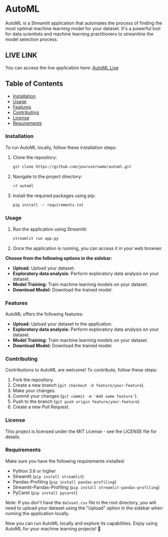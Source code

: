 # AutoML

AutoML is a Streamlit application that automates the process of finding the most optimal machine learning model for your dataset. It's a powerful tool for data scientists and machine learning practitioners to streamline the model selection process.

## LIVE LINK

You can access the live application here: [AutoML Live](https://automateml.streamlit.app)

## Table of Contents

- [Installation](#installation)
- [Usage](#usage)
- [Features](#features)
- [Contributing](#contributing)
- [License](#license)
- [Requirements](#Requirements)

### Installation

To run AutoML locally, follow these installation steps:

1. Clone the repository:

   ```bash
   git clone https://github.com/yourusername/automl.git
   ```

2. Navigate to the project directory:

   ```bash
   cd automl
   ```

3. Install the required packages using pip:

   ```bash
   pip install -r requirements.txt
   ```

### Usage

1. Run the application using Streamlit:

   ```bash
   streamlit run app.py
   ```

2. Once the application is running, you can access it in your web browser.

**Choose from the following options in the sidebar:**

- **Upload:** Upload your dataset.
- **Exploratory data analysis:** Perform exploratory data analysis on your dataset.
- **Model Training:** Train machine learning models on your dataset.
- **Download Model:** Download the trained model.

### Features

AutoML offers the following features:

- **Upload:** Upload your dataset to the application.
- **Exploratory data analysis:** Perform exploratory data analysis on your dataset.
- **Model Training:** Train machine learning models on your dataset.
- **Download Model:** Download the trained model.

### Contributing

Contributions to AutoML are welcome! To contribute, follow these steps:

1. Fork the repository.
2. Create a new branch (`git checkout -b feature/your-feature`).
3. Make your changes.
4. Commit your changes (`git commit -m 'Add some feature'`).
5. Push to the branch (`git push origin feature/your-feature`).
6. Create a new Pull Request.

### License

This project is licensed under the MIT License - see the LICENSE file for details.

### Requirements

Make sure you have the following requirements installed:

- Python 3.6 or higher
- Streamlit (`pip install streamlit`)
- Pandas-Profiling (`pip install pandas-profiling`)
- Streamlit-Pandas-Profiling (`pip install streamlit-pandas-profiling`)
- PyCaret (`pip install pycaret`)

_Note:_ If you don't have the `dataset.csv` file in the root directory, you will need to upload your dataset using the "Upload" option in the sidebar when running the application locally.

Now you can run AutoML locally and explore its capabilities. Enjoy using AutoML for your machine learning projects! 🚀
